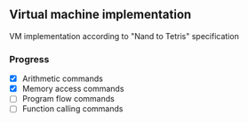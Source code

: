 ## Virtual machine implementation
<p>VM implementation according to "Nand to Tetris" specification</p>

### Progress
- [x] Arithmetic commands
- [x] Memory access commands
- [ ] Program flow commands
- [ ] Function calling commands